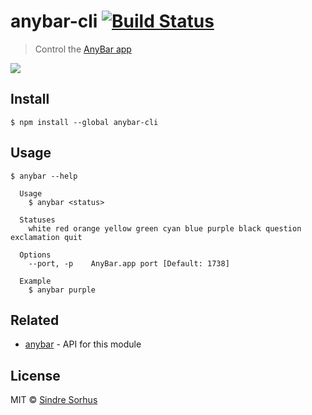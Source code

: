 # anybar-cli [![Build Status](https://travis-ci.org/sindresorhus/anybar-cli.svg?branch=master)](https://travis-ci.org/sindresorhus/anybar-cli)

> Control the [AnyBar app](https://github.com/tonsky/AnyBar)

[![](https://github.com/tonsky/AnyBar/blob/master/AnyBar/Resources/screenshot.png)](https://github.com/tonsky/AnyBar)


## Install

```
$ npm install --global anybar-cli
```


## Usage

```
$ anybar --help

  Usage
    $ anybar <status>

  Statuses
    white red orange yellow green cyan blue purple black question exclamation quit

  Options
    --port, -p    AnyBar.app port [Default: 1738]

  Example
    $ anybar purple
```


## Related

- [anybar](https://github.com/sindresorhus/anybar) - API for this module


## License

MIT © [Sindre Sorhus](https://sindresorhus.com)
